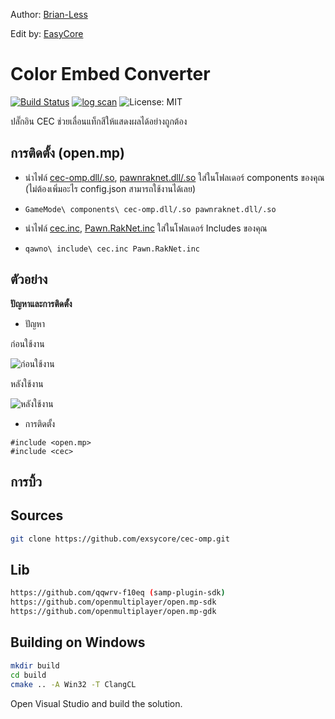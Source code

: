 Author: [Brian-Less](https://github.com/qqwrv-f10eq)

Edit by: [EasyCore](https://github.com/exsycore)

# Color Embed Converter

[![Build Status](https://app.travis-ci.com/exsycore/cec.svg?token=QKPbCjYQYezKNcqE5hhB&branch=main)](https://github.com/exsycore/cec) [![log scan](https://app.travis-ci.com/github/exsycore/cec/logscans?serverType=git)](https://github.com/exsycore/cec) ![License: MIT](https://img.shields.io/badge/License-MIT-red.svg)

ปลั๊กอิน CEC ช่วยเลื่อนแท็กสีให้แสดงผลได้อย่างถูกต้อง

## การติดตั้ง (open.mp)
* นำไฟล์ [cec-omp.dll/.so](cec-omp.dll), [pawnraknet.dll/.so](https://github.com/katursis/Pawn.RakNet/releases/tag/1.6.0-omp) ใส่ในโฟลเดอร์ components ของคุณ (ไม่ต้องเพิ่มอะไร config.json สามารถใช้งานได้เลย)
* `
  GameMode\
    components\
      cec-omp.dll/.so
      pawnraknet.dll/.so
`

* นำไฟล์ [cec.inc](cec.inc), [Pawn.RakNet.inc](https://github.com/katursis/Pawn.RakNet/releases/tag/1.6.0-omp) ใส่ในโฟลเดอร์ Includes ของคุณ
* `
  qawno\
    include\
      cec.inc
      Pawn.RakNet.inc
`

## ตัวอย่าง
**ปัญหาและการติดตั้ง**

* ปัญหา

ก่อนใช้งาน

![ก่อนใช้งาน](https://i.imgur.com/M14TACI.png)

หลังใช้งาน

![หลังใช้งาน](https://i.imgur.com/UiuOF5B.png)

* การติดตั้ง
```Pawn
#include <open.mp>
#include <cec>
```

## การบิ้ว

## Sources
```bash
git clone https://github.com/exsycore/cec-omp.git
```

## Lib
```bash
https://github.com/qqwrv-f10eq (samp-plugin-sdk)
https://github.com/openmultiplayer/open.mp-sdk
https://github.com/openmultiplayer/open.mp-gdk
```

## Building on Windows
```bash
mkdir build
cd build
cmake .. -A Win32 -T ClangCL
```
Open Visual Studio and build the solution.
    
